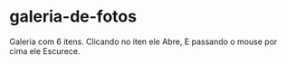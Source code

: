 # galeria-de-fotos
 Galeria com 6 itens. Clicando no iten ele Abre, E passando o mouse por cima ele Escurece.

